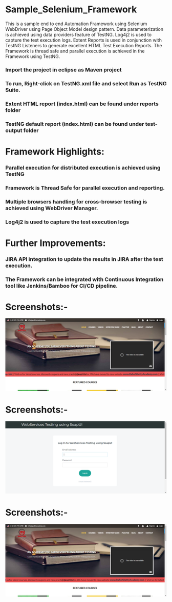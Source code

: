 # Sample_Selenium_Framework
This is a sample end to end Automation Framework using Selenium WebDriver using Page Object Model design pattern. Data parameterization is achieved using data providers feature of TestNG. Log4j2 is used to capture the test execution logs. Extent Reports is used in conjunction with TestNG Listeners to generate excellent HTML Test Execution Reports. The Framework is thread safe and parallel execution is achieved in the Framework using TestNG. 

### Import the project in eclipse as Maven project
### To run, Right-click on TestNG.xml file and select Run as TestNG Suite.
### Extent HTML report (index.html) can be found under reports folder
### TestNG default report (index.html) can be found under test-output folder
 
# Framework Highlights:
### Parallel execution for distributed execution is achieved using TestNG
### Framework is Thread Safe for parallel execution and reporting.
### Multiple browsers handling for cross-browser testing is achieved using WebDriver Manager.
### Log4j2 is used to capture the test execution logs

# Further Improvements:
### JIRA API integration to update the results in JIRA after the test execution.
### The Framework can be integrated with Continuous Integration tool like Jenkins/Bamboo for CI/CD pipeline.

# Screenshots:-
<img src=https://github.com/Nikunj-Thakur/Sample_Selenium_Framework/blob/main/reports/courseTitle.png>

# Screenshots:-
<img src=https://github.com/Nikunj-Thakur/Sample_Selenium_Framework/blob/main/reports/login.png>

# Screenshots:-
<img src=https://github.com/Nikunj-Thakur/Sample_Selenium_Framework/blob/main/reports/navBar.png>
